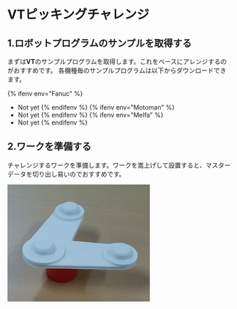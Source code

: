 # **VT**ピッキングチャレンジ

## 1.ロボットプログラムのサンプルを取得する  
まずは**VT**のサンプルプログラムを取得します。これをベースにアレンジするのがおすすめです。
各機種毎のサンプルプログラムは以下からダウンロードできます。

{% ifenv env="Fanuc" %}
* Not yet
{% endifenv %}
{% ifenv env="Motoman" %}
* Not yet
{% endifenv %}
{% ifenv env="Melfa" %}
* Not yet
{% endifenv %}

## 2.ワークを準備する  
チャレンジするワークを準備します。ワークを嵩上げして設置すると、マスターデータを切り出し易いのでおすすめです。

![WorkPeice](img/tp1.jpg)